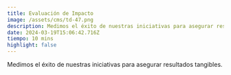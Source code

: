 ```yaml
---
title: Evaluación de Impacto
image: /assets/cms/td-47.png
description: Medimos el éxito de nuestras iniciativas para asegurar resultados tangibles.
date: 2024-03-19T15:06:42.716Z
tiempo: 10 mins
highlight: false
---
```

<!--StartFragment-->

Medimos el éxito de nuestras iniciativas para asegurar resultados tangibles.

<!--EndFragment-->